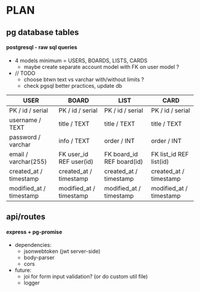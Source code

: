 # PLAN
## pg database tables
#### postgresql - raw sql queries

- 4 models minimum = USERS, BOARDS, LISTS, CARDS
	- maybe create separate account model with FK on user model ?
- // TODO
	- choose btwn text vs varchar with/without limits ?
	- check pgsql better practices, update db

|				 USER  						| 		  	 BOARD			  	 | 			 LIST 				      |        CARD           |
|				 		---	  	    	|					---					  	|				       -				  	|	     			---	      	|
| 	PK / id / serial      | 	PK / id / serial  		|  			PK / id / serial  	| PK / id / serial      |
|     username / TEXT     | 		title / TEXT  			|				title / TEXT	   	 | 			title / TEXT		  |
|   password / varchar    |			info / TEXT		  	  | 			order / INT				 | 				order / INT 	  |
|  email / varchar(255)   | FK user_id REF user(id) |FK board_id REF board(id) | FK list_id REF list(id) |
| created_at / timestamp  | created_at / timestamp  | created_at / timestamp  |  created_at / timestamp  |
| modified_at / timestamp | modified_at / timestamp | modified_at / timestamp |  modified_at / timestamp |



## api/routes
 #### express + pg-promise
- dependencies:
	- jsonwebtoken (jwt server-side)
	- body-parser
	- cors
- future:
	- joi for form input validation? (or do custom util file)
	- logger
	